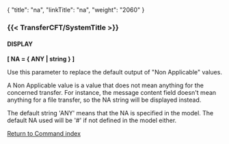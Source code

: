 {
    "title": "na",
    "linkTitle": "na",
    "weight": "2060"
}<span id="na"></span>

### {{< TransferCFT/SystemTitle  >}}

#### DISPLAY

****[ NA = { ANY &#124; string } ]****

Use this parameter to replace the default output of "Non Applicable" values.

A Non Applicable value is a value that does not mean anything for the concerned transfer. For instance, the message content field doesn't mean anything for a file transfer, so the NA string will be displayed instead.

The default string 'ANY' means that the NA is specified in the model. The default NA used will be '\#' if not defined in the model either.

[Return to Command index](../../)

